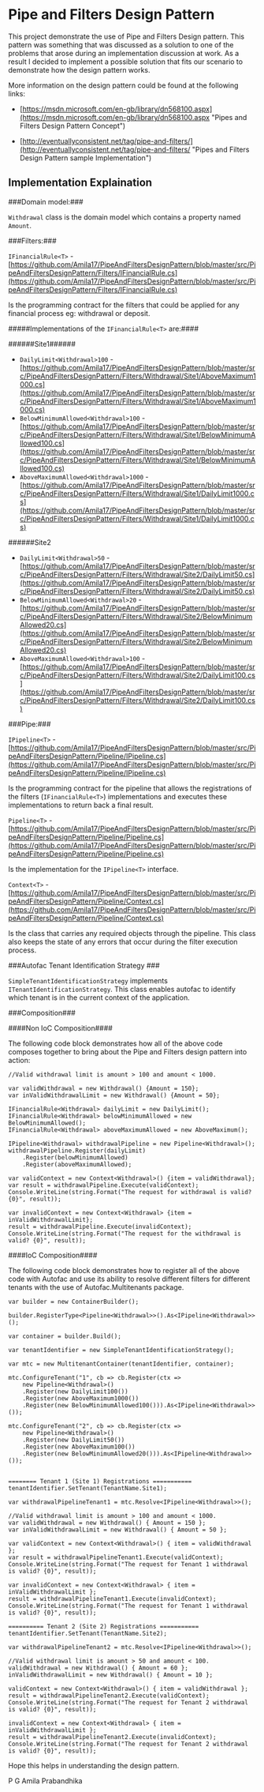 # Pipe and Filters Design Pattern #

This project demonstrate the use of Pipe and Filters Design pattern. This pattern was something that was discussed as a solution to one of the problems that arose during an implementation discussion at work. As a result I decided to implement a possible solution that fits our scenario to demonstrate how the design pattern works.

More information on the design pattern could be found at the following links:



- [https://msdn.microsoft.com/en-gb/library/dn568100.aspx](https://msdn.microsoft.com/en-gb/library/dn568100.aspx "Pipes and Filters Design Pattern Concept")



- [http://eventuallyconsistent.net/tag/pipe-and-filters/](http://eventuallyconsistent.net/tag/pipe-and-filters/ "Pipes and Filters Design Pattern sample Implementation")


## Implementation Explaination ##

###Domain model:###

```Withdrawal``` class is the domain model which contains a property named ``Amount``. 


###Filters:###

```IFinancialRule<T>``` - [https://github.com/Amila17/PipeAndFiltersDesignPattern/blob/master/src/PipeAndFiltersDesignPattern/Filters/IFinancialRule.cs](https://github.com/Amila17/PipeAndFiltersDesignPattern/blob/master/src/PipeAndFiltersDesignPattern/Filters/IFinancialRule.cs)

Is the programming contract for the filters that could be applied for any financial process eg: withdrawal or deposit.

#####Implementations of the ```IFinancialRule<T>``` are:####

######Site1######

- ```DailyLimit<Withdrawal>100``` - [https://github.com/Amila17/PipeAndFiltersDesignPattern/blob/master/src/PipeAndFiltersDesignPattern/Filters/Withdrawal/Site1/AboveMaximum1000.cs](https://github.com/Amila17/PipeAndFiltersDesignPattern/blob/master/src/PipeAndFiltersDesignPattern/Filters/Withdrawal/Site1/AboveMaximum1000.cs)
- ```BelowMinimumAllowed<Withdrawal>100``` - [https://github.com/Amila17/PipeAndFiltersDesignPattern/blob/master/src/PipeAndFiltersDesignPattern/Filters/Withdrawal/Site1/BelowMinimumAllowed100.cs](https://github.com/Amila17/PipeAndFiltersDesignPattern/blob/master/src/PipeAndFiltersDesignPattern/Filters/Withdrawal/Site1/BelowMinimumAllowed100.cs)
- ```AboveMaximumAllowed<Withdrawal>1000``` - [https://github.com/Amila17/PipeAndFiltersDesignPattern/blob/master/src/PipeAndFiltersDesignPattern/Filters/Withdrawal/Site1/DailyLimit1000.cs](https://github.com/Amila17/PipeAndFiltersDesignPattern/blob/master/src/PipeAndFiltersDesignPattern/Filters/Withdrawal/Site1/DailyLimit1000.cs)

######Site2

- ```DailyLimit<Withdrawal>50``` - [https://github.com/Amila17/PipeAndFiltersDesignPattern/blob/master/src/PipeAndFiltersDesignPattern/Filters/Withdrawal/Site2/DailyLimit50.cs](https://github.com/Amila17/PipeAndFiltersDesignPattern/blob/master/src/PipeAndFiltersDesignPattern/Filters/Withdrawal/Site2/DailyLimit50.cs)
- ```BelowMinimumAllowed<Withdrawal>20``` - [https://github.com/Amila17/PipeAndFiltersDesignPattern/blob/master/src/PipeAndFiltersDesignPattern/Filters/Withdrawal/Site2/BelowMinimumAllowed20.cs](https://github.com/Amila17/PipeAndFiltersDesignPattern/blob/master/src/PipeAndFiltersDesignPattern/Filters/Withdrawal/Site2/BelowMinimumAllowed20.cs)
- ```AboveMaximumAllowed<Withdrawal>100``` - [https://github.com/Amila17/PipeAndFiltersDesignPattern/blob/master/src/PipeAndFiltersDesignPattern/Filters/Withdrawal/Site2/DailyLimit100.cs](https://github.com/Amila17/PipeAndFiltersDesignPattern/blob/master/src/PipeAndFiltersDesignPattern/Filters/Withdrawal/Site2/DailyLimit100.cs)

###Pipe:###

```IPipeline<T>``` - [https://github.com/Amila17/PipeAndFiltersDesignPattern/blob/master/src/PipeAndFiltersDesignPattern/Pipeline/IPipeline.cs](https://github.com/Amila17/PipeAndFiltersDesignPattern/blob/master/src/PipeAndFiltersDesignPattern/Pipeline/IPipeline.cs) 

Is the programming contract for the pipeline that allows the registrations of the filters (```IFinancialRule<T>```) implementations and executes these implementations to return back a final result.

```Pipeline<T>``` - [https://github.com/Amila17/PipeAndFiltersDesignPattern/blob/master/src/PipeAndFiltersDesignPattern/Pipeline/Pipeline.cs](https://github.com/Amila17/PipeAndFiltersDesignPattern/blob/master/src/PipeAndFiltersDesignPattern/Pipeline/Pipeline.cs)

Is the implementation for the ```IPipeline<T>``` interface.

```Context<T>``` - [https://github.com/Amila17/PipeAndFiltersDesignPattern/blob/master/src/PipeAndFiltersDesignPattern/Pipeline/Context.cs](https://github.com/Amila17/PipeAndFiltersDesignPattern/blob/master/src/PipeAndFiltersDesignPattern/Pipeline/Context.cs)

Is the class that carries any required objects through the pipeline. This class also keeps the state of any errors that occur during the filter execution process.


###Autofac Tenant Identification Strategy ###

```SimpleTenantIdentificationStrategy``` implements ```ITenantIdentificationStrategy```. This class enables autofac to identify which tenant is in the current context of the application.




###Composition###

####Non IoC Composition####

The following code block demonstrates how all of the above code composes together to bring about the Pipe and Filters design pattern into action:


    //Valid withdrawal limit is amount > 100 and amount < 1000.

    var validWithdrawal = new Withdrawal() {Amount = 150};
    var inValidWithdrawalLimit = new Withdrawal() {Amount = 50};

    IFinancialRule<Withdrawal> dailyLimit = new DailyLimit();
    IFinancialRule<Withdrawal> belowMinimumAllowed = new BelowMinimumAllowed();
    IFinancialRule<Withdrawal> aboveMaximumAllowed = new AboveMaximum();

    IPipeline<Withdrawal> withdrawalPipeline = new Pipeline<Withdrawal>();
    withdrawalPipeline.Register(dailyLimit)
        .Register(belowMinimumAllowed)
        .Register(aboveMaximumAllowed);

    var validContext = new Context<Withdrawal>() {item = validWithdrawal};
    var result = withdrawalPipeline.Execute(validContext);
    Console.WriteLine(string.Format("The request for withdrawal is valid? {0}", result));

    var invalidContext = new Context<Withdrawal> {item = inValidWithdrawalLimit};
    result = withdrawalPipeline.Execute(invalidContext);
    Console.WriteLine(string.Format("The request for the withdrawal is valid? {0}", result));


####IoC Composition####

The following code block demonstrates how to register all of the above code with Autofac and use its ability to resolve different filters for different tenants with the use of Autofac.Multitenants package.

	var builder = new ContainerBuilder();
	
	builder.RegisterType<Pipeline<Withdrawal>>().As<IPipeline<Withdrawal>>();
	
	var container = builder.Build();
	
	var tenantIdentifier = new SimpleTenantIdentificationStrategy();
	
	var mtc = new MultitenantContainer(tenantIdentifier, container);
	
	mtc.ConfigureTenant("1", cb => cb.Register(ctx => 
	    new Pipeline<Withdrawal>()
	    .Register(new DailyLimit100())
	    .Register(new AboveMaximum1000())
	    .Register(new BelowMinimumAllowed100())).As<IPipeline<Withdrawal>>());
	
	mtc.ConfigureTenant("2", cb => cb.Register(ctx => 
	    new Pipeline<Withdrawal>()
	    .Register(new DailyLimit50())
	    .Register(new AboveMaximum100())
	    .Register(new BelowMinimumAllowed20())).As<IPipeline<Withdrawal>>());
	
	
	======== Tenant 1 (Site 1) Registrations ===========
	tenantIdentifier.SetTenant(TenantName.Site1);
	
	var withdrawalPipelineTenant1 = mtc.Resolve<IPipeline<Withdrawal>>();
	
	//Valid withdrawal limit is amount > 100 and amount < 1000.
	var validWithdrawal = new Withdrawal() { Amount = 150 };
	var inValidWithdrawalLimit = new Withdrawal() { Amount = 50 };
	
	var validContext = new Context<Withdrawal>() { item = validWithdrawal };
	var result = withdrawalPipelineTenant1.Execute(validContext);
	Console.WriteLine(string.Format("The request for Tenant 1 withdrawal is valid? {0}", result));
	
	var invalidContext = new Context<Withdrawal> { item = inValidWithdrawalLimit };
	result = withdrawalPipelineTenant1.Execute(invalidContext);
	Console.WriteLine(string.Format("The request for Tenant 1 withdrawal is valid? {0}", result));
	
	========== Tenant 2 (Site 2) Registrations ===========
	tenantIdentifier.SetTenant(TenantName.Site2);
	
	var withdrawalPipelineTenant2 = mtc.Resolve<IPipeline<Withdrawal>>();
	
	//Valid withdrawal limit is amount > 50 and amount < 100.
	validWithdrawal = new Withdrawal() { Amount = 60 };
	inValidWithdrawalLimit = new Withdrawal() { Amount = 10 };
	
	validContext = new Context<Withdrawal>() { item = validWithdrawal };
	result = withdrawalPipelineTenant2.Execute(validContext);
	Console.WriteLine(string.Format("The request for Tenant 2 withdrawal is valid? {0}", result));
	
	invalidContext = new Context<Withdrawal> { item = inValidWithdrawalLimit };
	result = withdrawalPipelineTenant2.Execute(invalidContext);
	Console.WriteLine(string.Format("The request for Tenant 2 withdrawal is valid? {0}", result));



Hope this helps in understanding the design pattern. 


P G Amila Prabandhika